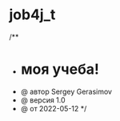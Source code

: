 # job4j_t
/**
* <h1> моя учеба!</h1>
* @ автор Sergey Gerasimov
* @ версия 1.0
* @ от 2022-05-12
  */